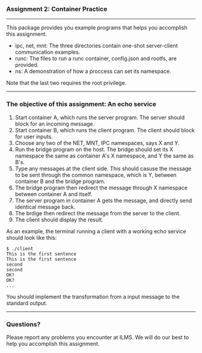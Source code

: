 ### Assignment 2: Container Practice

---

This package provides you example programs that helps you accomplish this assignment.

* ipc, net, mnt: The three directories contain one-shot server-client communication examples.
* runc: The files to run a runc container, config.json and rootfs, are provided.
* ns: A demonstration of how a proccess can set its namespace.

Note that the last two requires the root privilege.

---

### The objective of this assignment: An echo service

1. Start container A, which runs the server program.  The server should block for an incoming message.
2. Start container B, which runs the client program.  The client should block for user inputs.
3. Choose any two of the NET, MNT, IPC namespaces, says X and Y.
4. Run the bridge program on the host.  The bridge should set its X namespace the same as container A's X namespace, and Y the same as B's.
5. Type any messages at the client side.  This should casuse the message to be sent through the common namespace, which is Y, between container B and the bridge program.
6. The bridge program then redirect the message through X namespace between container A and itself.
7. The server program in container A gets the message, and directly send identical message back.
8. The brdige then redirect the message from the server to the client.
9. The client should display the result.

As an example, the terminal running a client with a working echo service should look like this:
```
$ ./client
This is the first sentence
This is the first sentence
second
second
OK?
OK?
...
```

You should implement the transformation from a input message to the standard output.

---

### Questions?

Please report any problems you encounter at ILMS.  We will do our best to help you accomplish this assignment.
